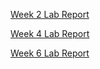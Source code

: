 [Week 2 Lab Report](week2-lab-report.html)

[Week 4 Lab Report](week4-lab-report.html)

[Week 6 Lab Report](week4-lab-report.html)
